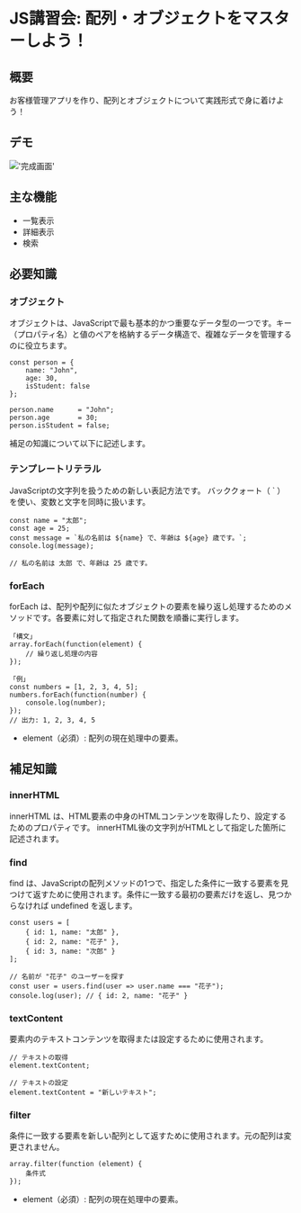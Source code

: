 # JS講習会: 配列・オブジェクトをマスターしよう！


## 概要

お客様管理アプリを作り、配列とオブジェクトについて実践形式で身に着けよう！

## デモ

!['完成画面'](img/image.png)


## 主な機能

- 一覧表示
- 詳細表示
- 検索

## 必要知識
### オブジェクト
オブジェクトは、JavaScriptで最も基本的かつ重要なデータ型の一つです。キー（プロパティ名）と値のペアを格納するデータ構造で、複雑なデータを管理するのに役立ちます。
```
const person = {
    name: "John",
    age: 30,
    isStudent: false
};

person.name      = "John";
person.age       = 30;
person.isStudent = false;

```

補足の知識について以下に記述します。

### テンプレートリテラル
JavaScriptの文字列を扱うための新しい表記方法です。
バッククォート（ ` ）を使い、変数と文字を同時に扱います。
```
const name = "太郎";
const age = 25;
const message = `私の名前は ${name} で、年齢は ${age} 歳です。`;
console.log(message);

// 私の名前は 太郎 で、年齢は 25 歳です。
```

### forEach
forEach は、配列や配列に似たオブジェクトの要素を繰り返し処理するためのメソッドです。各要素に対して指定された関数を順番に実行します。
```
「構文」
array.forEach(function(element) {
    // 繰り返し処理の内容
});
```
```
「例」
const numbers = [1, 2, 3, 4, 5];
numbers.forEach(function(number) {
    console.log(number);
});
// 出力: 1, 2, 3, 4, 5
```
- element（必須）:
配列の現在処理中の要素。

## 補足知識
### innerHTML
innerHTML は、HTML要素の中身のHTMLコンテンツを取得したり、設定するためのプロパティです。
innerHTML後の文字列がHTMLとして指定した箇所に記述されます。

### find
find は、JavaScriptの配列メソッドの1つで、指定した条件に一致する要素を見つけて返すために使用されます。条件に一致する最初の要素だけを返し、見つからなければ undefined を返します。
```
const users = [
    { id: 1, name: "太郎" },
    { id: 2, name: "花子" },
    { id: 3, name: "次郎" }
];

// 名前が "花子" のユーザーを探す
const user = users.find(user => user.name === "花子");
console.log(user); // { id: 2, name: "花子" }
```
### textContent
要素内のテキストコンテンツを取得または設定するために使用されます。
```
// テキストの取得
element.textContent;

// テキストの設定
element.textContent = "新しいテキスト";
```

### filter
条件に一致する要素を新しい配列として返すために使用されます。元の配列は変更されません。
```
array.filter(function (element) {
    条件式
});
```
- element（必須）:
配列の現在処理中の要素。